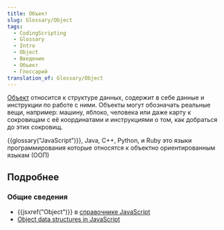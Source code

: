 ```yaml
---
title: Объект
slug: Glossary/Object
tags:
  - CodingScripting
  - Glossary
  - Intro
  - Object
  - Введение
  - Объект
  - Глоссарий
translation_of: Glossary/Object
---
```


[Объект](/ru/docs/Web/JavaScript/Reference/Global_Objects/Object) относится к структуре данных, содержит в себе данные и инструкции по работе с ними. Объекты могут обозначать реальные вещи, например: машину, яблоко, человека или даже карту к сокровищам с её координатами и инструкциями о том, как добраться до этих сокровищ.

{{glossary("JavaScript")}}, Java, C++, Python, и Ruby это языки программирования которые относятся к объектно ориентированным языкам (ООП)

## Подробнее

### Общие сведения

- {{jsxref("Object")}} в [справочнике JavaScript](/ru/docs/Web/JavaScript/Reference)
- [Object data structures in JavaScript](/ru/docs/Web/JavaScript/Data_structures#Objects)
